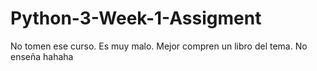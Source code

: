# Python-3-Week-1-Assigment
No tomen ese curso. Es muy malo. Mejor compren un libro del tema.
No enseña hahaha
